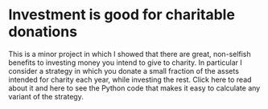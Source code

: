 # Investment is good for charitable donations

This is a minor project in which I showed that there are great, non-selfish benefits to investing money you intend to give to charity. In particular I consider a strategy in which you donate a small fraction of the assets intended for charity each year, while investing the rest. Click here to read about it and here to see the Python code that makes it easy to calculate any variant of the strategy.
